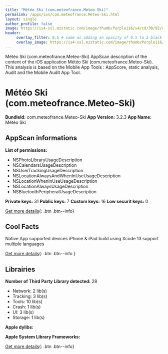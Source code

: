 ```yaml
---
title: "Météo Ski (com.meteofrance.Meteo-Ski)"
permalink: /apps/ios/com.meteofrance.Meteo-Ski.html
layout: single
author_profile: false
image: https://is4-ssl.mzstatic.com/image/thumb/Purple116/v4/cd/30/92/cd30924d-6954-7b7c-cd9b-07cfea22a5d2/AppIcon-0-0-1x_U007emarketing-0-0-0-6-0-0-sRGB-0-0-0-GLES2_U002c0-512MB-85-220-0-0.png/512x512bb.jpg
header: 
     overlay_filter: 0.5 # same as adding an opacity of 0.5 to a black background
     overlay_image: https://is4-ssl.mzstatic.com/image/thumb/Purple116/v4/cd/30/92/cd30924d-6954-7b7c-cd9b-07cfea22a5d2/AppIcon-0-0-1x_U007emarketing-0-0-0-6-0-0-sRGB-0-0-0-GLES2_U002c0-512MB-85-220-0-0.png/512x512bb.jpg
---
```

Météo Ski (com.meteofrance.Meteo-Ski) AppScan description of the content of the iOS application Météo Ski (com.meteofrance.Meteo-Ski). This analysis is based on the Mobile App Tools : AppScore, static analysis, Audit and the Mobile Audit App Tool.

# Météo Ski (com.meteofrance.Meteo-Ski)

**BundleId:** com.meteofrance.Meteo-Ski
**App Version:** 3.2.3
**App Name:** Météo Ski


## AppScan informations 

**List of permissions:** 
- NSPhotoLibraryUsageDescription
- NSCalendarsUsageDescription
- NSUserTrackingUsageDescription
- NSLocationAlwaysAndWhenInUseUsageDescription
- NSLocationWhenInUseUsageDescription
- NSLocationAlwaysUsageDescription
- NSBluetoothPeripheralUsageDescription
  
  
**Private keys:** 31
**Public keys:** 7
**Custom keys:** 16
**Low securit keys:** 0
  
[Get more details](/pricing.html){: .btn .btn--info}

## Cool Facts

Native App
supported devices iPhone & iPad
build using Xcode 13
support multiple languages
  
[Get more details](/pricing.html){: .btn .btn--info }

## Librairies 
**Number of Third Party Library detected:** 28
- Network: 2 lib(s)
- Tracking: 3 lib(s)
- Tools: 10 lib(s)
- Crash: 1 lib(s)
- UI: 3 lib(s)
- Storage: 1 lib(s)


**Apple dylibs:**


**Apple System Library Frameworks:**


  
[Get more details](/pricing.html){: .btn .btn--info}


